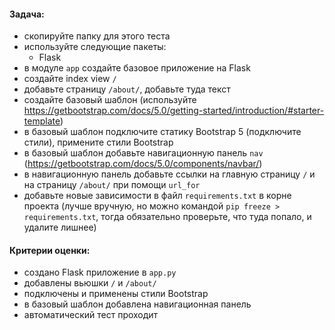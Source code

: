 #### Задача:
- скопируйте папку  для этого теста
- используйте следующие пакеты:
    - Flask
- в модуле `app` создайте базовое приложение на Flask
- создайте index view `/`
- добавьте страницу `/about/`, добавьте туда текст
- создайте базовый шаблон (используйте https://getbootstrap.com/docs/5.0/getting-started/introduction/#starter-template)
- в базовый шаблон подключите статику Bootstrap 5 (подключите стили), примените стили Bootstrap
- в базовый шаблон добавьте навигационную панель `nav` (https://getbootstrap.com/docs/5.0/components/navbar/)
- в навигационную панель добавьте ссылки на главную страницу `/` и на страницу `/about/` при помощи `url_for`
- добавьте новые зависимости в файл `requirements.txt` в корне проекта 
  (лучше вручную, но можно командой `pip freeze > requirements.txt`, тогда обязательно проверьте, что туда попало, и удалите лишнее)
#### Критерии оценки:
- создано Flask приложение в `app.py`
- добавлены вьюшки `/` и `/about/`
- подключены и применены стили Bootstrap
- в базовый шаблон добавлена навигационная панель
- автоматический тест проходит
